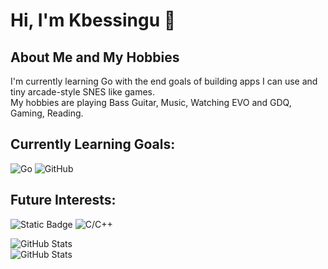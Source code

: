 # Hi, I'm Kbessingu 👋

## About Me and My Hobbies
I'm currently learning Go with the end goals of building apps I can use and
tiny arcade-style SNES like games.</br>
My hobbies are playing Bass Guitar, Music, Watching EVO and GDQ, Gaming, Reading.



## **Currently Learning Goals:**  
![Go](https://img.shields.io/badge/Go-%2300ADD8.svg?&logo=go&logoColor=white)
![GitHub](https://img.shields.io/badge/GitHub-black?logo=github)
## Future Interests:
![Static Badge](https://img.shields.io/badge/Python-Pygame-blue?logo=Python) 
![C/C++](https://img.shields.io/badge/C++-Raylib-%2300599C.svg?logo=c%2B%2B&logoColor=white)

![GitHub Stats](https://github-readme-stats.vercel.app/api?username=Kbessingu&theme=nord&show_icons=true&hide_border=true&count_private=true)</br>
![GitHub Stats](https://github-readme-stats.vercel.app/api/top-langs/?username=Kbessingu&theme=nord&show_icons=true&hide_border=true&layout=compact)


<!--
---
**What I'm using:**</br>
![Visual Studio Code](https://custom-icon-badges.demolab.com/badge/Visual%20Studio%20Code-0078d7.svg?logo=vsc&logoColor=white)
![C#](https://img.shields.io/badge/C%23-blue?logo=csharp)
![.NET](https://img.shields.io/badge/.NET-purple?logo=.net)
![WPF](https://img.shields.io/badge/WPF-blue?logo=windows)
![Monogame](https://img.shields.io/badge/MonoGame-black?logo=monogame)
![Visual Studio](https://img.shields.io/badge/Visual%20Studio-purple?logo=visualstudio)
![Git](https://img.shields.io/badge/GitHub-black?logo=github)
---
## Future Plans
Explore other game frameworks like Pygame-ce, Love2D, and Raylib.


**Kbessingu/Kbessingu** is a ✨ _special_ ✨ repository because its `README.md` (this file) appears on your GitHub profile.

Learning C# with end goals: build desktop apps i can use and create arcade-style SNES like game with Monogame.
![C++](https://img.shields.io/badge/c++-%2300599C.svg?style=for-the-badge&logo=c%2B%2B&logoColor=white)
![Pygame](https://img.shields.io/badge/Pygame--CE-3670A0?style=for-the-badge&logo=python&logoColor=ffdd54)
![Krita](https://img.shields.io/badge/Krita-203759?style=for-the-badge&logo=krita&logoColor=EEF37B)
![Aseprite](https://img.shields.io/badge/Aseprite-FFFFFF?style=for-the-badge&logo=Aseprite&logoColor=#7D929E)
![Visual Studio Code](https://img.shields.io/badge/Visual%20Studio%20Code-0078d7.svg?style=for-the-badge&logo=visual-studio-code&logoColor=white)
Here are some ideas to get you started:

- 🔭 I’m currently working on ...
- 🌱 I’m currently learning ...
- 👯 I’m looking to collaborate on ...
- 🤔 I’m looking for help with ...
- 💬 Ask me about ...
- 📫 How to reach me: ...
- 😄 Pronouns: ...
- ⚡ Fun fact: ...

-->
